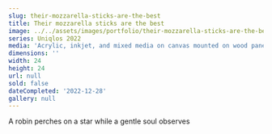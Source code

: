 ```yaml
---
slug: their-mozzarella-sticks-are-the-best
title: Their mozzarella sticks are the best
image: ../../assets/images/portfolio/their-mozzarella-sticks-are-the-best.jpeg
series: Uniqlos 2022
media: 'Acrylic, inkjet, and mixed media on canvas mounted on wood panel'
dimensions: ''
width: 24
height: 24
url: null
sold: false
dateCompleted: '2022-12-28'
gallery: null
---
```

A robin perches on a star while a gentle soul observes
